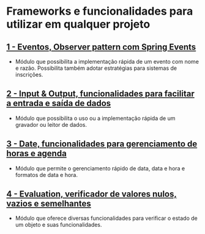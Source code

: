 # Frameworks e funcionalidades para utilizar em qualquer projeto

## [1 - Eventos, Observer pattern com Spring Events](CommonsUtilities/src/main/java/io/github/zodh/infrastructure/events)

- Módulo que possibilita a implementação rápida de um evento com nome e razão. Possibilita também adotar estratégias para sistemas de inscrições.

## [2 - Input & Output, funcionalidades para facilitar a entrada e saída de dados](CommonsUtilities/src/main/java/io/github/zodh/infrastructure/io)

- Módulo que possibilita o uso ou a implementação rápida de um gravador ou leitor de dados.

## [3 - Date, funcionalidades para gerenciamento de horas e agenda](CommonsUtilities/src/main/java/io/github/zodh/utils/date)

- Módulo que permite o gerenciamento rápido de data, data e hora e formatos de data e hora.

## [4 - Evaluation, verificador de valores nulos, vazios e semelhantes](CommonsUtilities/src/main/java/io/github/zodh/utils/evaluation)

- Módulo que oferece diversas funcionalidades para verificar o estado de um objeto e suas funcionalidades.
